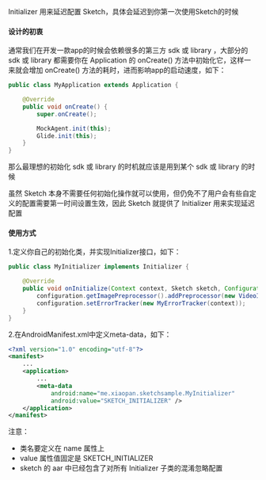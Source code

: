 Initializer 用来延迟配置 Sketch，具体会延迟到你第一次使用Sketch的时候

#### 设计的初衷

通常我们在开发一款app的时候会依赖很多的第三方 sdk 或 library ，大部分的 sdk 或 library 都需要你在 Application 的 onCreate() 方法中初始化它，这样一来就会增加 onCreate() 方法的耗时，进而影响app的启动速度，如下：

```java
public class MyApplication extends Application {

    @Override
    public void onCreate() {
        super.onCreate();

        MockAgent.init(this);
        Glide.init(this);
    }
}
```

那么最理想的初始化 sdk 或 library 的时机就应该是用到某个 sdk 或 library 的时候

虽然 Sketch 本身不需要任何初始化操作就可以使用，但仍免不了用户会有些自定义的配置需要第一时间设置生效，因此 Sketch 就提供了 Initializer 用来实现延迟配置

#### 使用方式

1.定义你自己的初始化类，并实现Initializer接口，如下：

```java
public class MyInitializer implements Initializer {

    @Override
    public void onInitialize(Context context, Sketch sketch, Configuration configuration) {
        configuration.getImagePreprocessor().addPreprocessor(new VideoIconPreprocessor());
        configuration.setErrorTracker(new MyErrorTracker(context));
    }
}
```

2.在AndroidManifest.xml中定义meta-data，如下：

```xml
<?xml version="1.0" encoding="utf-8"?>
<manifest>
    ...
    <application>
        ...
        <meta-data
            android:name="me.xiaopan.sketchsample.MyInitializer"
            android:value="SKETCH_INITIALIZER" />
    </application>
</manifest>
```

注意：
* 类名要定义在 name 属性上
* value 属性值固定是 SKETCH_INITIALIZER
* sketch 的 aar 中已经包含了对所有 Initializer 子类的混淆忽略配置
